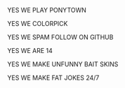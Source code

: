 YES WE PLAY PONYTOWN

YES WE COLORPICK

YES WE SPAM FOLLOW ON GITHUB

YES WE ARE 14 

YES WE MAKE UNFUNNY BAIT SKINS

YES WE MAKE FAT JOKES 24/7
